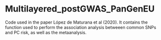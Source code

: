 # Multilayered_postGWAS_PanGenEU

Code used in the paper López de Maturana et al (2020). It contains the function used to perform the association analysis betweeen common SNPs and PC risk, as well as the metaanalysis.
